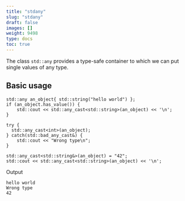 ```yaml
---
title: "stdany"
slug: "stdany"
draft: false
images: []
weight: 9498
type: docs
toc: true
---
```


The class `std::any` provides a type-safe container to which we can put single values of any type.

## Basic usage
    std::any an_object{ std::string("hello world") };
    if (an_object.has_value()) {
        std::cout << std::any_cast<std::string>(an_object) << '\n';
    }
    
    try {
      std::any_cast<int>(an_object);
    } catch(std::bad_any_cast&) {
        std::cout << "Wrong type\n";
    }

    std::any_cast<std::string&>(an_object) = "42";
    std::cout << std::any_cast<std::string>(an_object) << '\n';

Output

    hello world
    Wrong type
    42

